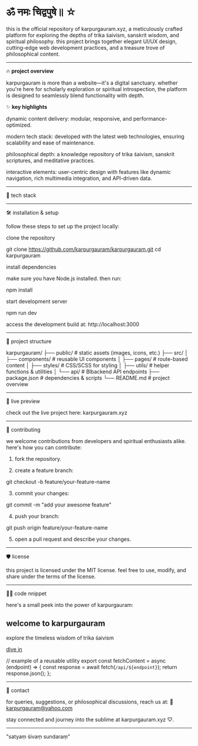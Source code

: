 # ॐ नमः चिद्वपुषे॥ ☆

this is the official repository of karpurgauram.xyz, a meticulously crafted platform for exploring the depths of trika śaivism, sanskrit wisdom, and spiritual philosophy. this project brings together elegant UI/UX design, cutting-edge web development practices, and a treasure trove of philosophical content.


---

🔥 **project overview**

karpurgauram is more than a website—it's a digital sanctuary. whether you're here for scholarly exploration or spiritual introspection, the platform is designed to seamlessly blend functionality with depth.

✨ **key highlights**

dynamic content delivery: modular, responsive, and performance-optimized.

modern tech stack: developed with the latest web technologies, ensuring scalability and ease of maintenance.

philosophical depth: a knowledge repository of trika śaivism, sanskrit scriptures, and meditative practices.

interactive elements: user-centric design with features like dynamic navigation, rich multimedia integration, and API-driven data.



---

🚀 tech stack


---

🛠️ installation & setup

follow these steps to set up the project locally:

clone the repository

git clone https://github.com/karpurgauram/karpurgauram.git
cd karpurgauram

install dependencies

make sure you have Node.js installed. then run:

npm install

start development server

npm run dev

access the development build at: http://localhost:3000


---

📂 project structure

karpurgauram/
├── public/           # static assets (images, icons, etc.)
├── src/
│   ├── components/   # reusable UI components
│   ├── pages/        # route-based content
│   ├── styles/       # CSS/SCSS for styling
│   ├── utils/        # helper functions & utilities
│   └── api/          # Blbackend API endpoints
├── package.json      # dependencies & scripts
└── README.md         # project overview


---

🔗 live preview

check out the live project here: karpurgauram.xyz


---

🧩 contributing

we welcome contributions from developers and spiritual enthusiasts alike. here's how you can contribute:

1. fork the repository.


2. create a feature branch:

git checkout -b feature/your-feature-name


3. commit your changes:

git commit -m "add your awesome feature"


4. push your branch:

git push origin feature/your-feature-name


5. open a pull request and describe your changes.




---

🛡️ license

this project is licensed under the MIT license. feel free to use, modify, and share under the terms of the license.


---

👨‍💻 code nnippet

here's a small peek into the power of karpurgauram:

<section class="hero">
  <h1>welcome to karpurgauram</h1>
  <p>explore the timeless wisdom of trika śaivism</p>
  <a href="/explore" class="cta-button">dive in</a>
</section>

// example of a reusable utility
export const fetchContent = async (endpoint) => {
  const response = await fetch(`/api/${endpoint}`);
  return response.json();
};


---

💬 contact

for queries, suggestions, or philosophical discussions, reach us at:
📧 karpurgauram@yahoo.com 

stay connected and journey into the sublime at karpurgauram.xyz ♡.


---

"satyaṃ śivaṃ sundaraṃ"

